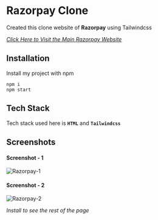 # Razorpay Clone 

Created this clone website of **Razorpay** using Tailwindcss


_[Click Here to Visit the Main Razorpay Website](https://razorpay.com/)_

## Installation
Install my project with npm

```
npm i
npm start
```

## Tech Stack

Tech stack used here is **`HTML`** and **`Tailwindcss`**


## Screenshots
#### Screenshot - 1
![Razorpay-1](https://github.com/adi-shaw/razorpay-clone/assets/150451273/83da6d9e-31da-4b8b-a505-e39c18b736d0)

#### Screenshot - 2
![Razorpay-2](https://github.com/adi-shaw/razorpay-clone/assets/150451273/9b705d41-ad68-4485-846d-7892d07d87cb)


_Install to see the rest of the page_

